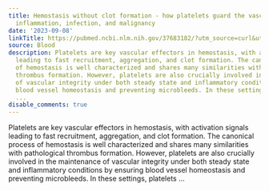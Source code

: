 ```yaml
---
title: Hemostasis without clot formation - how platelets guard the vasculature in
  inflammation, infection, and malignancy
date: '2023-09-08'
linkTitle: https://pubmed.ncbi.nlm.nih.gov/37683182/?utm_source=curl&utm_medium=rss&utm_campaign=journals&utm_content=7603509&fc=None&ff=20230909181122&v=2.17.9.post6+86293ac
source: Blood
description: Platelets are key vascular effectors in hemostasis, with activation signals
  leading to fast recruitment, aggregation, and clot formation. The canonical process
  of hemostasis is well characterized and shares many similarities with pathological
  thrombus formation. However, platelets are also crucially involved in the maintenance
  of vascular integrity under both steady state and inflammatory conditions by ensuring
  blood vessel homeostasis and preventing microbleeds. In these settings, platelets
  ...
disable_comments: true
---
```

Platelets are key vascular effectors in hemostasis, with activation signals leading to fast recruitment, aggregation, and clot formation. The canonical process of hemostasis is well characterized and shares many similarities with pathological thrombus formation. However, platelets are also crucially involved in the maintenance of vascular integrity under both steady state and inflammatory conditions by ensuring blood vessel homeostasis and preventing microbleeds. In these settings, platelets ...